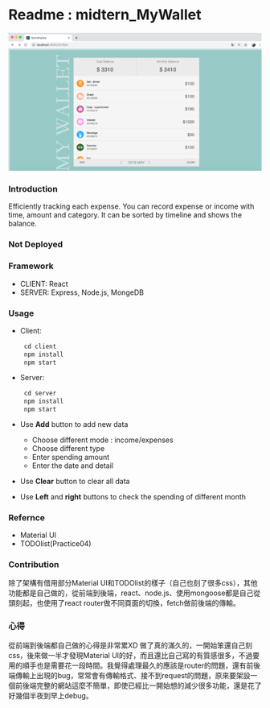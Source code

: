 #   Readme : midtern_MyWallet 

![image](https://github.com/CynthiaYLiu/midtern_MyWallet/blob/master/client/src/img/title_pic.png)

### Introduction
Efficiently tracking each expense. You can record expense or income with time, amount and category. It can be sorted by timeline and shows the balance.

### Not Deployed

### Framework
* CLIENT: React
* SERVER: Express, Node.js, MongeDB

### Usage
*  Client:

        cd client
        npm install
        npm start
        
*  Server:

        cd server
        npm install
        npm start
        
*  Use **Add** button to add new data
    *  Choose different mode : income/expenses 
    *  Choose different type 
    *  Enter spending amount
    *  Enter the date and detail

*  Use **Clear** button to clear all data

*  Use **Left** and **right** buttons to check the spending of different month


        
### Refernce
*  Material UI
*  TODOlist(Practice04)

### Contribution
除了架構有借用部分Material UI和TODOlist的樣子（自己也刻了很多css），其他功能都是自己做的，從前端到後端，react、node.js、使用mongoose都是自己從頭刻起，也使用了react router做不同頁面的切換，fetch做前後端的傳輸。

### 心得
從前端到後端都自己做的心得是非常累XD 做了真的滿久的，一開始笨還自己刻css，後來做一半才發現Material UI的好，而且還比自己寫的有質感很多，不過要用的順手也是需要花一段時間。我覺得處理最久的應該是router的問題，還有前後端傳輸上出現的bug，常常會有傳輸格式、接不到request的問題，原來要架設一個前後端完整的網站這麼不簡單，即使已經比一開始想的減少很多功能，還是花了好幾個半夜到早上debug。

